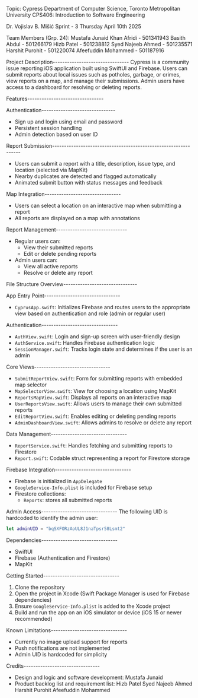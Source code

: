 Topic: Cypress
Department of Computer Science, Toronto Metropolitan University
CPS406: Introduction to Software Engineering


Dr. Vojislav B. Mišić
Sprint - 3
Thursday April 10th 2025

Team Members (Grp. 24): 
Mustafa Junaid Khan Afridi - 501341943
Basith Abdul - 501266179
Hizb Patel - 501238812
Syed Najeeb Ahmed - 501235571 
Harshit Purohit - 501220074
Afeefuddin Mohammed - 501187916



Project Description--------------------------------
Cypress is a community issue reporting iOS application built using SwiftUI and Firebase. Users can submit reports about local issues such as potholes, garbage, or crimes, view reports on a map, and manage their submissions. Admin users have access to a dashboard for resolving or deleting reports.

Features--------------------------------

Authentication-------------------------------
- Sign up and login using email and password
- Persistent session handling
- Admin detection based on user ID

Report Submission----------------------------------------------------------------
- Users can submit a report with a title, description, issue type, and location (selected via MapKit)
- Nearby duplicates are detected and flagged automatically
- Animated submit button with status messages and feedback

Map Integration--------------------------------
- Users can select a location on an interactive map when submitting a report
- All reports are displayed on a map with annotations

Report Management------------------------------
- Regular users can:
  - View their submitted reports
  - Edit or delete pending reports
- Admin users can:
  - View all active reports
  - Resolve or delete any report

File Structure Overview-------------------------------

App Entry Point--------------------------------
- `CyprusApp.swift`: Initializes Firebase and routes users to the appropriate view based on authentication and role (admin or regular user)

Authentication--------------------------------
- `AuthView.swift`: Login and sign-up screen with user-friendly design
- `AuthService.swift`: Handles Firebase authentication logic
- `SessionManager.swift`: Tracks login state and determines if the user is an admin

Core Views--------------------------------
- `SubmitReportView.swift`: Form for submitting reports with embedded map selector
- `MapSelectorView.swift`: View for choosing a location using MapKit
- `ReportsMapView.swift`: Displays all reports on an interactive map
- `UserReportsView.swift`: Allows users to manage their own submitted reports
- `EditReportView.swift`: Enables editing or deleting pending reports
- `AdminDashboardView.swift`: Allows admins to resolve or delete any report

Data Management--------------------------------
- `ReportService.swift`: Handles fetching and submitting reports to Firestore
- `Report.swift`: Codable struct representing a report for Firestore storage

Firebase Integration--------------------------------
- Firebase is initialized in `AppDelegate`
- `GoogleService-Info.plist` is included for Firebase setup
- Firestore collections:
  - `Reports`: stores all submitted reports

Admin Access--------------------------------
The following UID is hardcoded to identify the admin user:
```swift
let adminUID = "bqSXFORzAoUL8J1naTpsr58Lsmt2"
```

Dependencies--------------------------------
- SwiftUI
- Firebase (Authentication and Firestore)
- MapKit

Getting Started--------------------------------
1. Clone the repository
2. Open the project in Xcode (Swift Package Manager is used for Firebase dependencies)
3. Ensure `GoogleService-Info.plist` is added to the Xcode project
4. Build and run the app on an iOS simulator or device (iOS 15 or newer recommended)

Known Limitations--------------------------------
- Currently no image upload support for reports
- Push notifications are not implemented
- Admin UID is hardcoded for simplicity

Credits--------------------------------
- Design and logic and software development: Mustafa Junaid
- Product backlog list and requirement list: Hizb Patel 
Syed Najeeb Ahmed 
Harshit Purohit 
Afeefuddin Mohammed

